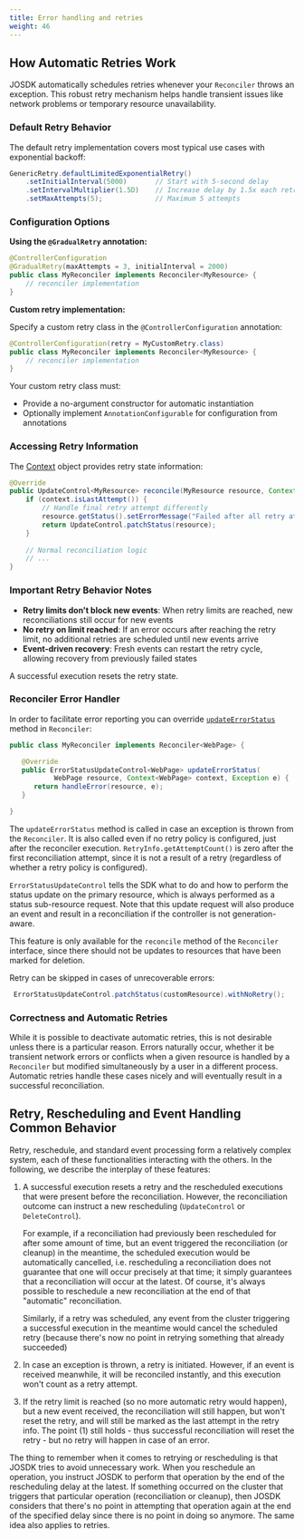 ```yaml
---
title: Error handling and retries
weight: 46
---
```


## How Automatic Retries Work

JOSDK automatically schedules retries whenever your `Reconciler` throws an exception. This robust retry mechanism helps handle transient issues like network problems or temporary resource unavailability.

### Default Retry Behavior

The default retry implementation covers most typical use cases with exponential backoff:

```java
GenericRetry.defaultLimitedExponentialRetry()
    .setInitialInterval(5000)       // Start with 5-second delay
    .setIntervalMultiplier(1.5D)    // Increase delay by 1.5x each retry
    .setMaxAttempts(5);             // Maximum 5 attempts
```

### Configuration Options

**Using the `@GradualRetry` annotation:**

```java
@ControllerConfiguration
@GradualRetry(maxAttempts = 3, initialInterval = 2000)
public class MyReconciler implements Reconciler<MyResource> {
    // reconciler implementation
}
```

**Custom retry implementation:**

Specify a custom retry class in the `@ControllerConfiguration` annotation:

```java
@ControllerConfiguration(retry = MyCustomRetry.class)
public class MyReconciler implements Reconciler<MyResource> {
    // reconciler implementation
}
```

Your custom retry class must:
- Provide a no-argument constructor for automatic instantiation
- Optionally implement `AnnotationConfigurable` for configuration from annotations

### Accessing Retry Information

The [Context](https://github.com/java-operator-sdk/java-operator-sdk/blob/master/operator-framework-core/src/main/java/io/javaoperatorsdk/operator/api/Context.java) object provides retry state information:

```java
@Override
public UpdateControl<MyResource> reconcile(MyResource resource, Context<MyResource> context) {
    if (context.isLastAttempt()) {
        // Handle final retry attempt differently
        resource.getStatus().setErrorMessage("Failed after all retry attempts");
        return UpdateControl.patchStatus(resource);
    }
    
    // Normal reconciliation logic
    // ...
}
```

### Important Retry Behavior Notes

- **Retry limits don't block new events**: When retry limits are reached, new reconciliations still occur for new events
- **No retry on limit reached**: If an error occurs after reaching the retry limit, no additional retries are scheduled until new events arrive
- **Event-driven recovery**: Fresh events can restart the retry cycle, allowing recovery from previously failed states

A successful execution resets the retry state.

### Reconciler Error Handler

In order to facilitate error reporting you can override [`updateErrorStatus`](https://github.com/operator-framework/java-operator-sdk/blob/main/operator-framework-core/src/main/java/io/javaoperatorsdk/operator/api/reconciler/Reconciler.java#L52)
method in `Reconciler`:

```java
public class MyReconciler implements Reconciler<WebPage> {

   @Override
   public ErrorStatusUpdateControl<WebPage> updateErrorStatus(
           WebPage resource, Context<WebPage> context, Exception e) {
      return handleError(resource, e);
   }

}
```

The `updateErrorStatus` method is called in case an exception is thrown from the `Reconciler`. It is
also called even if no retry policy is configured, just after the reconciler execution.
`RetryInfo.getAttemptCount()` is zero after the first reconciliation attempt, since it is not a
result of a retry (regardless of whether a retry policy is configured).

`ErrorStatusUpdateControl` tells the SDK what to do and how to perform the status
update on the primary resource, which is always performed as a status sub-resource request. Note that
this update request will also produce an event and result in a reconciliation if the
controller is not generation-aware.

This feature is only available for the `reconcile` method of the `Reconciler` interface, since
there should not be updates to resources that have been marked for deletion.

Retry can be skipped in cases of unrecoverable errors:

```java
 ErrorStatusUpdateControl.patchStatus(customResource).withNoRetry();
```

### Correctness and Automatic Retries

While it is possible to deactivate automatic retries, this is not desirable unless there is a particular reason.
Errors naturally occur, whether it be transient network errors or conflicts
when a given resource is handled by a `Reconciler` but modified simultaneously by a user in
a different process. Automatic retries handle these cases nicely and will eventually result in a
successful reconciliation.

## Retry, Rescheduling and Event Handling Common Behavior

Retry, reschedule, and standard event processing form a relatively complex system, each of these
functionalities interacting with the others. In the following, we describe the interplay of
these features:

1. A successful execution resets a retry and the rescheduled executions that were present before
   the reconciliation. However, the reconciliation outcome can instruct a new rescheduling (`UpdateControl` or `DeleteControl`).

   For example, if a reconciliation had previously been rescheduled for after some amount of time, but an event triggered
   the reconciliation (or cleanup) in the meantime, the scheduled execution would be automatically cancelled, i.e.
   rescheduling a reconciliation does not guarantee that one will occur precisely at that time; it simply guarantees that a reconciliation will occur at the latest.
   Of course, it's always possible to reschedule a new reconciliation at the end of that "automatic" reconciliation.

   Similarly, if a retry was scheduled, any event from the cluster triggering a successful execution in the meantime
   would cancel the scheduled retry (because there's now no point in retrying something that already succeeded)

2. In case an exception is thrown, a retry is initiated. However, if an event is received
   meanwhile, it will be reconciled instantly, and this execution won't count as a retry attempt.
3. If the retry limit is reached (so no more automatic retry would happen), but a new event
   received, the reconciliation will still happen, but won't reset the retry, and will still be
   marked as the last attempt in the retry info. The point (1) still holds - thus successful reconciliation will reset the retry - but no retry will happen in case of an error.
   
The thing to remember when it comes to retrying or rescheduling is that JOSDK tries to avoid unnecessary work. When
you reschedule an operation, you instruct JOSDK to perform that operation by the end of the rescheduling
delay at the latest. If something occurred on the cluster that triggers that particular operation (reconciliation or cleanup), then
JOSDK considers that there's no point in attempting that operation again at the end of the specified delay since there
is no point in doing so anymore. The same idea also applies to retries.
